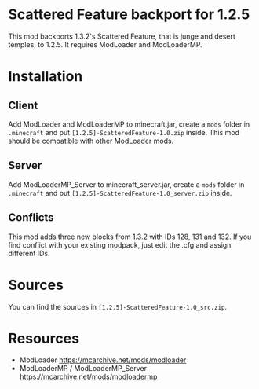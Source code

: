 # Scattered Feature backport for 1.2.5

This mod backports 1.3.2's Scattered Feature, that is junge and desert temples, to 1.2.5. It requires ModLoader and ModLoaderMP.

# Installation

## Client

Add ModLoader and ModLoaderMP to minecraft.jar, create a `mods` folder in `.minecraft` and put `[1.2.5]-ScatteredFeature-1.0.zip` inside. This mod should be compatible with other ModLoader mods.

## Server

Add ModLoaderMP_Server to minecraft_server.jar, create a `mods` folder in `.minecraft` and put `[1.2.5]-ScatteredFeature-1.0_server.zip` inside.

## Conflicts

This mod adds three new blocks from 1.3.2 with IDs 128, 131 and 132. If you find conflict with your existing modpack, just edit the .cfg and assign different IDs.

# Sources

You can find the sources in `[1.2.5]-ScatteredFeature-1.0_src.zip`.

# Resources

* ModLoader https://mcarchive.net/mods/modloader
* ModLoaderMP / ModLoaderMP_Server https://mcarchive.net/mods/modloadermp
